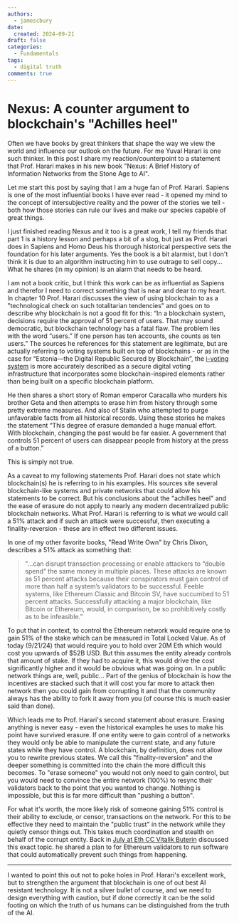 ```yaml
---
authors:
  - jamescbury
date:
  created: 2024-09-21
draft: false
categories:
  - Fundamentals
tags:
  - digital truth
comments: true
---
```


# Nexus: A counter argument to blockchain's "Achilles heel"

Often we have books by great thinkers that shape the way we view the world and influence our outlook on the future.  For me Yuval Harari is one such thinker.  In this post I share my reaction/counterpoint to a statement that Prof. Harari makes in his new book "Nexus: A Brief History of Information Networks from the Stone Age to AI".
<!-- more -->

Let me start this post by saying that I am a huge fan of Prof. Harari.  Sapiens is one of the most influential books I have ever read - it opened my mind to the concept of intersubjective reality and the power of the stories we tell  - both how those stories can rule our lives and make our species capable of great things.

I just finished reading Nexus and it too is a great work, I tell my friends that part 1 is a history lesson and perhaps a bit of a slog, but just as Prof. Harari does in Sapiens and Homo Deus his thorough historical perspective sets the foundation for his later arguments.  Yes the book is a bit alarmist, but I don't think it is due to an algorithm instructing him to use outrage to sell copy... What he shares (in my opinion) is an alarm that needs to be heard.

I am not a book critic, but I think this work can be as influential as Sapiens and therefor I need to correct something that is near and dear to my heart.  In chapter 10 Prof. Harari discusses the view of using blockchain to as a "technological check on such totalitarian tendencies" and goes on to describe why blockchain is not a good fit for this:  “In a blockchain system, decisions require the approval of 51 percent of users. That may sound democratic, but blockchain technology has a fatal flaw. The problem lies with the word “users.” If one person has ten accounts, she counts as ten users.”  The sources he references for this statement are legitimate, but are actually referring to voting systems built on top of blockchains - or as in the case for “Estonia—the Digital Republic Secured by Blockchain”, the [i-voting system](https://en.wikipedia.org/wiki/Electronic_voting_in_Estonia) is more accurately described as a secure digital voting infrastructure that incorporates some blockchain-inspired elements rather than being built on a specific blockchain platform.

He then shares a short story of Roman emperor Caracalla who murders his brother Geta and then attempts to erase him from history through some pretty extreme measures.  And also of Stalin who attempted to purge unfavorable facts from all historical records.  Using these stories he makes the statement “This degree of erasure demanded a huge manual effort. With blockchain, changing the past would be far easier. A government that controls 51 percent of users can disappear people from history at the press of a button.”

This is simply not true.

As a caveat to my following statements Prof. Harari does not state which blockchain(s) he is referring to in his examples.  His sources site several blockchain-like systems and private networks that could allow his statements to be correct.  But his conclusions about the "achilles heel" and the ease of erasure do not apply to nearly any modern decentralized public blockchain networks.  What Prof. Harari is referring to is what we would call a 51% attack and if such an attack were successful, then executing a finality-reversion - these are in effect two different issues.

In one of my other favorite books, "Read Write Own" by Chris Dixon, describes a 51% attack as something that:
> "...can disrupt transaction processing or enable attackers to “double spend” the same money in multiple places. These attacks are known as 51 percent attacks because their conspirators must gain control of more than half a system’s validators to be successful.  Feeble systems, like Ethereum Classic and Bitcoin SV, have succumbed to 51 percent attacks. Successfully attacking a major blockchain, like Bitcoin or Ethereum, would, in comparison, be so prohibitively costly as to be infeasible.”

To put that in context, to control the Ethereum network would require one to gain 51% of the stake which can be measured in Total Locked Value.  As of today (9/21/24) that would require you to hold over 20M Eth which would cost you upwards of $52B USD.  But this assumes the entity already controls that amount of stake.  If they had to acquire it, this would drive the cost significantly higher and it would be obvious what was going on.  In a public network things are, well, public... Part of the genius of blockchain is how the incentives are stacked such that it will cost you far more to attack then network then you could gain from corrupting it and that the community always has the ability to fork it away from you (of course this is much easier said than done).

Which leads me to Prof. Harari's second statement about erasure.  Erasing anything is never easy - even the historical examples he uses to make his point have survived erasure.  If one entity were to gain control of a networks they would only be able to manipulate the current state, and any future states while they have control.  A blockchain, by definition, does not allow you to rewrite previous states.  We call this "finality-reversion" and the deeper something is committed into the chain the more difficult this becomes.  To "erase someone" you would not only need to gain control, but you would need to convince the entire network (100%) to resync their validators back to the point that you wanted to change.  Nothing is impossible, but this is far more difficult than "pushing a button".

For what it's worth, the more likely risk of someone gaining 51% control is their ability to exclude, or censor, transactions on the network.  For this to be effective they need to maintain the "public trust" in the network while they quietly censor things out. This takes much coordination and stealth on behalf of the corrupt entity.  Back in [July at Eth CC Vitalik Buterin](https://cryptobriefing.com/ethereum-automated-response-plan/) discussed this exact topic. he shared a plan to for Ethereum validators to run software that could automatically prevent such things from happening.

---
I wanted to point this out not to poke holes in Prof. Harari's excellent work, but to strengthen the argument that blockchain is one of out best AI resistant technology.  It is not a silver bullet of course, and we need to design everything with caution, but if done correctly it can be the solid footing on which the truth of us humans can be distinguished from the truth of the AI.